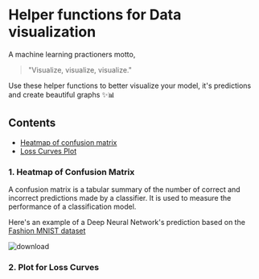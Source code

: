 # Helper functions for Data visualization
A machine learning practioners motto,
> "Visualize, visualize, visualize."



Use these helper functions to better visualize your model, it's predictions and create beautiful graphs ✨📊

## Contents
- [Heatmap of confusion matrix](#1-heatmap-of-confusion-matrix)
- [Loss Curves Plot](#2-plot-for-loss-curves)
### 1. Heatmap of Confusion Matrix

A confusion matrix is a tabular summary of the number of correct and incorrect predictions made by a classifier. It is used to measure the performance of a classification model.

Here's an example of a Deep Neural Network's prediction based on the [Fashion MNIST dataset](https://www.tensorflow.org/datasets/catalog/fashion_mnist)


![download](https://user-images.githubusercontent.com/72353689/121006088-1ece3700-c7ae-11eb-884a-120ad7b7a62d.png)

### 2. Plot for Loss Curves

